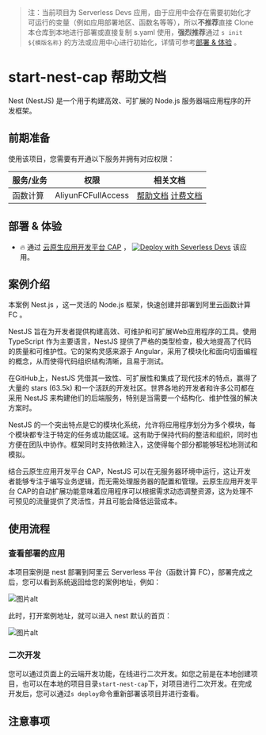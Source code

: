 
> 注：当前项目为 Serverless Devs 应用，由于应用中会存在需要初始化才可运行的变量（例如应用部署地区、函数名等等），所以**不推荐**直接 Clone 本仓库到本地进行部署或直接复制 s.yaml 使用，**强烈推荐**通过 `s init ${模版名称}` 的方法或应用中心进行初始化，详情可参考[部署 & 体验](#部署--体验) 。

# start-nest-cap 帮助文档

<description>

Nest (NestJS) 是一个用于构建高效、可扩展的 Node.js 服务器端应用程序的开发框架。

</description>




## 前期准备

使用该项目，您需要有开通以下服务并拥有对应权限：

<service>



| 服务/业务 |  权限  | 相关文档 |
| --- |  --- | --- |
| 函数计算 |  AliyunFCFullAccess | [帮助文档](https://help.aliyun.com/product/2508973.html) [计费文档](https://help.aliyun.com/document_detail/2512928.html) |

</service>

<remark>



</remark>

<disclaimers>



</disclaimers>

## 部署 & 体验

<appcenter>
   
- :fire: 通过 [云原生应用开发平台 CAP](https://devs.console.aliyun.com/applications/create?template=start-nest-cap) ，
  [![Deploy with Severless Devs](https://img.alicdn.com/imgextra/i1/O1CN01w5RFbX1v45s8TIXPz_!!6000000006118-55-tps-95-28.svg)](https://devs.console.aliyun.com/applications/create?template=start-nest-cap) 该应用。
   
</appcenter>


## 案例介绍

<appdetail id="flushContent">

本案例 Nest.js ，这一灵活的 Node.js 框架，快速创建并部署到阿里云函数计算 FC 。

NestJS 旨在为开发者提供构建高效、可维护和可扩展Web应用程序的工具。使用 TypeScript 作为主要语言，NestJS 提供了严格的类型检查，极大地提高了代码的质量和可维护性。它的架构灵感来源于 Angular，采用了模块化和面向切面编程的概念，从而使得代码组织结构清晰，且易于测试。

在GitHub上，NestJS 凭借其一致性、可扩展性和集成了现代技术的特点，赢得了大量的 stars (63.5k) 和一个活跃的开发社区。世界各地的开发者和许多公司都在采用 NestJS 来构建他们的后端服务，特别是当需要一个结构化、维护性强的解决方案时。

NestJS 的一个突出特点是它的模块化系统，允许将应用程序划分为多个模块，每个模块都专注于特定的任务或功能区域。这有助于保持代码的整洁和组织，同时也方便在团队中协作。框架同时支持依赖注入，这使得每个部分都能够轻松地测试和模拟。

结合云原生应用开发平台 CAP，NestJS 可以在无服务器环境中运行，这让开发者能够专注于编写业务逻辑，而无需处理服务器的配置和管理。云原生应用开发平台 CAP的自动扩展功能意味着应用程序可以根据需求动态调整资源，这为处理不可预见的流量提供了灵活性，并且可能会降低运营成本。

</appdetail>

## 使用流程

<usedetail id="flushContent">

### 查看部署的应用
本项目案例是 nest 部署到阿里云 Serverless 平台（函数计算 FC），部署完成之后，您可以看到系统返回给您的案例地址，例如：

![图片alt](https://img.alicdn.com/imgextra/i2/O1CN01B5lXdl1cdqHT3P8ps_!!6000000003624-0-tps-1272-342.jpg)

此时，打开案例地址，就可以进入 nest 默认的首页：

![图片alt](https://img.alicdn.com/imgextra/i1/O1CN01wCeC0D238EYKSZW3J_!!6000000007210-0-tps-2518-1454.jpg)

### 二次开发
您可以通过页面上的云端开发功能，在线进行二次开发。如您之前是在本地创建项目，也可以在本地的项目目录`start-nest-cap`下，对项目进行二次开发。在完成开发后，您可以通过`s deploy`命令重新部署该项目并进行查看。

</usedetail>

## 注意事项

<matters id="flushContent">
</matters>

